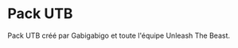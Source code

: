 Pack UTB
==============
                              
                              
Pack UTB créé par Gabigabigo et toute l'équipe Unleash The Beast.
